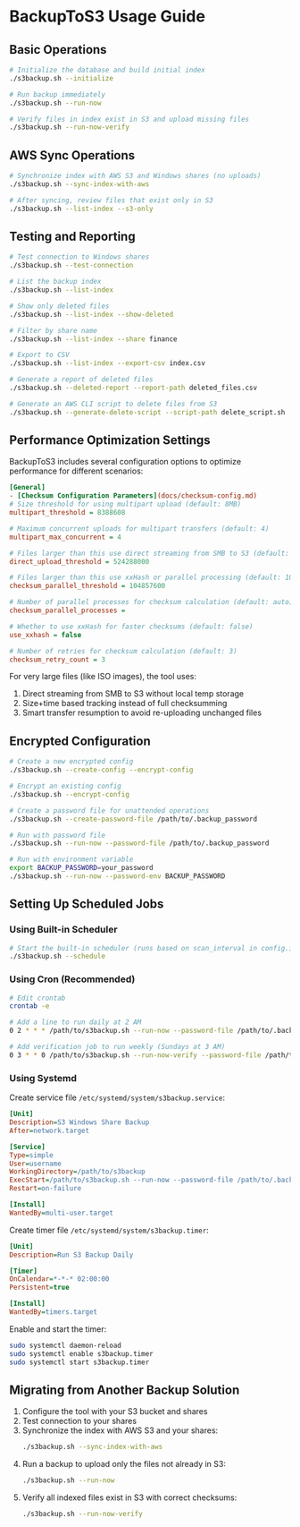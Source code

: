# BackupToS3 Usage Guide



## Basic Operations

```bash
# Initialize the database and build initial index
./s3backup.sh --initialize

# Run backup immediately
./s3backup.sh --run-now

# Verify files in index exist in S3 and upload missing files
./s3backup.sh --run-now-verify

```

## AWS Sync Operations

```bash
# Synchronize index with AWS S3 and Windows shares (no uploads)
./s3backup.sh --sync-index-with-aws

# After syncing, review files that exist only in S3 
./s3backup.sh --list-index --s3-only

```

## Testing and Reporting

```bash
# Test connection to Windows shares
./s3backup.sh --test-connection

# List the backup index
./s3backup.sh --list-index

# Show only deleted files
./s3backup.sh --list-index --show-deleted

# Filter by share name
./s3backup.sh --list-index --share finance

# Export to CSV
./s3backup.sh --list-index --export-csv index.csv

# Generate a report of deleted files
./s3backup.sh --deleted-report --report-path deleted_files.csv

# Generate an AWS CLI script to delete files from S3
./s3backup.sh --generate-delete-script --script-path delete_script.sh
```

## Performance Optimization Settings

BackupToS3 includes several configuration options to optimize performance for different scenarios:

```ini
[General]
- [Checksum Configuration Parameters](docs/checksum-config.md)
# Size threshold for using multipart upload (default: 8MB)
multipart_threshold = 8388608

# Maximum concurrent uploads for multipart transfers (default: 4)
multipart_max_concurrent = 4

# Files larger than this use direct streaming from SMB to S3 (default: 500MB)
direct_upload_threshold = 524288000

# Files larger than this use xxHash or parallel processing (default: 100MB)
checksum_parallel_threshold = 104857600

# Number of parallel processes for checksum calculation (default: auto)
checksum_parallel_processes = 

# Whether to use xxHash for faster checksums (default: false)
use_xxhash = false

# Number of retries for checksum calculation (default: 3)
checksum_retry_count = 3
```

For very large files (like ISO images), the tool uses:
1. Direct streaming from SMB to S3 without local temp storage
2. Size+time based tracking instead of full checksumming
3. Smart transfer resumption to avoid re-uploading unchanged files

## Encrypted Configuration

```bash
# Create a new encrypted config
./s3backup.sh --create-config --encrypt-config

# Encrypt an existing config
./s3backup.sh --encrypt-config

# Create a password file for unattended operations
./s3backup.sh --create-password-file /path/to/.backup_password

# Run with password file
./s3backup.sh --run-now --password-file /path/to/.backup_password

# Run with environment variable
export BACKUP_PASSWORD=your_password
./s3backup.sh --run-now --password-env BACKUP_PASSWORD
```

## Setting Up Scheduled Jobs

### Using Built-in Scheduler

```bash
# Start the built-in scheduler (runs based on scan_interval in config.ini)
./s3backup.sh --schedule
```

### Using Cron (Recommended)

```bash
# Edit crontab
crontab -e

# Add a line to run daily at 2 AM
0 2 * * * /path/to/s3backup.sh --run-now --password-file /path/to/.backup_password

# Add verification job to run weekly (Sundays at 3 AM)
0 3 * * 0 /path/to/s3backup.sh --run-now-verify --password-file /path/to/.backup_password
```

### Using Systemd

Create service file `/etc/systemd/system/s3backup.service`:

```ini
[Unit]
Description=S3 Windows Share Backup
After=network.target

[Service]
Type=simple
User=username
WorkingDirectory=/path/to/s3backup
ExecStart=/path/to/s3backup.sh --run-now --password-file /path/to/.backup_password
Restart=on-failure

[Install]
WantedBy=multi-user.target
```

Create timer file `/etc/systemd/system/s3backup.timer`:

```ini
[Unit]
Description=Run S3 Backup Daily

[Timer]
OnCalendar=*-*-* 02:00:00
Persistent=true

[Install]
WantedBy=timers.target
```

Enable and start the timer:

```bash
sudo systemctl daemon-reload
sudo systemctl enable s3backup.timer
sudo systemctl start s3backup.timer
```

## Migrating from Another Backup Solution

1. Configure the tool with your S3 bucket and shares
2. Test connection to your shares
3. Synchronize the index with AWS S3 and your shares:
   ```bash
   ./s3backup.sh --sync-index-with-aws
   ```
4. Run a backup to upload only the files not already in S3:
   ```bash
   ./s3backup.sh --run-now
   ```
5. Verify all indexed files exist in S3 with correct checksums:
   ```bash
   ./s3backup.sh --run-now-verify
   ```
